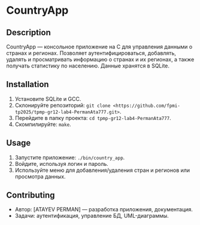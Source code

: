 # CountryApp

## Description
CountryApp — консольное приложение на C для управления данными о странах и регионах. Позволяет аутентифицироваться, добавлять, удалять и просматривать информацию о странах и их регионах, а также получать статистику по населению. Данные хранятся в SQLite.

## Installation
1. Установите SQLite и GCC.
2. Склонируйте репозиторий: `git clone <https://github.com/fpmi-tp2025/tpmp-gr12-lab4-PermanAta777.git>`.
3. Перейдите в папку проекта: `cd tpmp-gr12-lab4-PermanAta777`.
4. Скомпилируйте: `make`.

## Usage
1. Запустите приложение: `./bin/country_app`.
2. Войдите, используя логин и пароль.
3. Используйте меню для добавления/удаления стран и регионов или просмотра данных.

## Contributing
- Автор: [ATAYEV PERMAN] — разработка приложения, документация.
- Задачи: аутентификация, управление БД, UML-диаграммы.